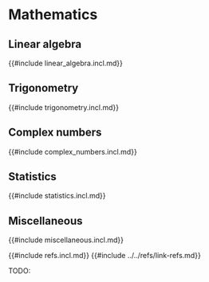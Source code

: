 # Mathematics

## Linear algebra

{{#include linear_algebra.incl.md}}

## Trigonometry

{{#include trigonometry.incl.md}}

## Complex numbers

{{#include complex_numbers.incl.md}}

## Statistics

{{#include statistics.incl.md}}

## Miscellaneous

{{#include miscellaneous.incl.md}}

{{#include refs.incl.md}}
{{#include ../../refs/link-refs.md}}
<div class="hidden">
TODO:
</div>
